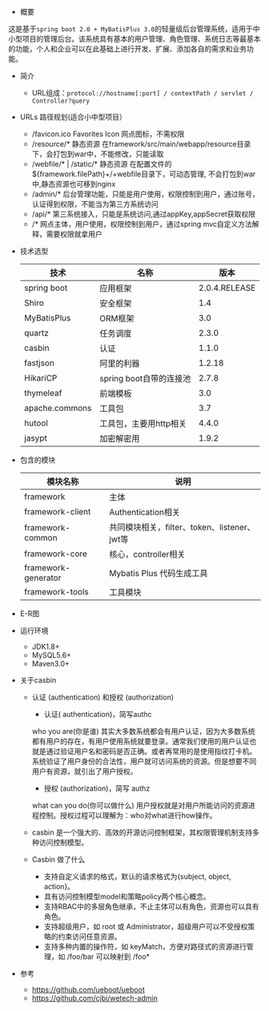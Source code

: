 - 概要

这是基于`spring boot 2.0 + MyBatisPlus 3.0`的轻量级后台管理系统，适用于中小型项目的管理后台。该系统具有基本的用户管理、角色管理、系统日志等最基本的功能，个人和企业可以在此基础上进行开发、扩展、添加各自的需求和业务功能。

- 简介

  - URL组成：`protocol://hostname[:port] / contextPath / servlet / Controller?query`

 - URLs 路径规划(适合小中型项目）
    - /favicon.ico	Favorites Icon 网点图标，不需权限
    - /resource/*	静态资源 在framework/src/main/webapp/resource目录下，会打包到war中，不能修改，只能读取
    - /webfile/* | /static/*	静态资源 在配置文件的${framework.filePath}+/+webfile目录下，可动态管理, 不会打包到war中,静态资源也可移到nginx
    - /admin/*	后台管理功能，只能是用户使用，权限控制到用户，通过账号，认证得到权限，不能当为第三方系统访问
    - /api/*	第三系统接入，只能是系统访问,通过appKey,appSecret获取权限
    - /*	网点主体，用户使用，权限控制到用户，通过spring mvc自定义方法解释，需要权限就拿用户

- 技术选型

    | 技术        | 名称    |  版本  |
    | --------   |---|---|
    | spring boot        | 应用框架      |   2.0.4.RELEASE    |
    | Shiro        | 安全框架      |   1.4    |
    | MyBatisPlus        | ORM框架      |   3.0    |
    | quartz        | 任务调度      |   2.3.0    |
    | casbin        | 认证      |   1.1.0    |
    | fastjson        | 阿里的利器      |   1.2.18    |
    | HikariCP        | spring boot自带的连接池      |   2.7.8    |
    | thymeleaf        | 前端模板      |   3.0    |
    | apache.commons       | 工具包     |   3.7    |
    | hutool       | 工具包，主要用http相关     |   4.4.0    |
    | jasypt       | 加密解密用     |   1.9.2   |            

- 包含的模块

    | 模块名称        | 说明    |
    | --------   |---|
    | framework        | 主体      |
    | framework-client        | Authentication相关     |
    | framework-common        | 共同模块相关，filter、token、listener、jwt等      |
    | framework-core        | 核心，controller相关     |
    | framework-generator        | Mybatis Plus 代码生成工具      |
    | framework-tools        | 工具模块     |

- E-R图

- 运行环境
  - JDK1.8+
  - MySQL5.6+
  - Maven3.0+
  
- 关于casbin
  - 认证 (authentication) 和授权 (authorization)
    - 认证( authentication)，简写authc
    
    who you are(你是谁) 其实大多数系统都会有用户认证，因为大多数系统都有用户的存在，有用户使用系统就要登录。通常我们使用的用户认证也就是通过验证用户名和密码是否正确。或者再常用的是使用指纹打卡机。系统验证了用户身份的合法性，用户就可访问系统的资源。但是想要不同用户有资源，就引出了用户授权。
    - 授权  (authorization)，简写 authz
    
    what can you do(你可以做什么) 用户授权就是对用户所能访问的资源进程控制。授权过程可以理解为：who对what进行how操作。
    
  - casbin 是一个强大的、高效的开源访问控制框架，其权限管理机制支持多种访问控制模型。
  - Casbin 做了什么
    - 支持自定义请求的格式，默认的请求格式为{subject, object, action}。
    - 具有访问控制模型model和策略policy两个核心概念。
    - 支持RBAC中的多层角色继承，不止主体可以有角色，资源也可以具有角色。
    - 支持超级用户，如 root 或 Administrator，超级用户可以不受授权策略的约束访问任意资源。
    - 支持多种内置的操作符，如 keyMatch，方便对路径式的资源进行管理，如 /foo/bar 可以映射到 /foo*
    
- 参考
  - https://github.com/ueboot/ueboot
  - https://github.com/cjbi/wetech-admin
